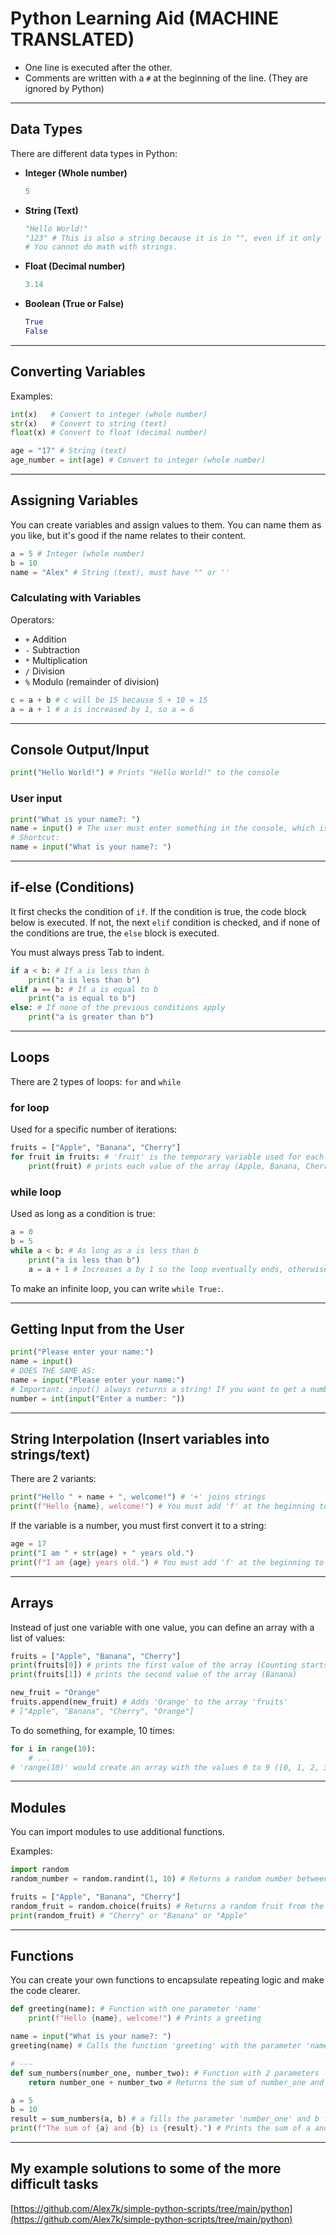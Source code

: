 # Python Learning Aid (MACHINE TRANSLATED)

- One line is executed after the other.
- Comments are written with a `#` at the beginning of the line. (They are ignored by Python)

---

## Data Types

There are different data types in Python:

- **Integer (Whole number)**

    ```python
    5
    ```

- **String (Text)**

    ```python
    "Hello World!"
    "123" # This is also a string because it is in "", even if it only contains numbers
    # You cannot do math with strings.
    ```

- **Float (Decimal number)**

    ```python
    3.14
    ```

- **Boolean (True or False)**

    ```python
    True
    False
    ```

---

## Converting Variables

Examples:

```python
int(x)   # Convert to integer (whole number)
str(x)   # Convert to string (text)
float(x) # Convert to float (decimal number)

age = "17" # String (text)
age_number = int(age) # Convert to integer (whole number)
```

---

## Assigning Variables

You can create variables and assign values to them. You can name them as you like, but it's good if the name relates to their content.

```python
a = 5 # Integer (whole number)
b = 10
name = "Alex" # String (text), must have "" or ''
```

### Calculating with Variables

Operators:

- `+`  Addition
- `-`  Subtraction
- `*`  Multiplication
- `/`  Division
- `%`  Modulo (remainder of division)

```python
c = a + b # c will be 15 because 5 + 10 = 15
a = a + 1 # a is increased by 1, so a = 6
```

---

## Console Output/Input

```python
print("Hello World!") # Prints "Hello World!" to the console
```

### User input

```python
print("What is your name?: ")
name = input() # The user must enter something in the console, which is then stored in the variable 'name'
# Shortcut:
name = input("What is your name?: ")
```

---

## if-else (Conditions)

It first checks the condition of `if`. If the condition is true, the code block below is executed. If not, the next `elif` condition is checked, and if none of the conditions are true, the `else` block is executed.

You must always press Tab to indent.

```python
if a < b: # If a is less than b
    print("a is less than b")
elif a == b: # If a is equal to b
    print("a is equal to b")
else: # If none of the previous conditions apply
    print("a is greater than b")
```

---

## Loops

There are 2 types of loops: `for` and `while`

### for loop

Used for a specific number of iterations:

```python
fruits = ["Apple", "Banana", "Cherry"]
for fruit in fruits: # 'fruit' is the temporary variable used for each element in the array 'fruits'
    print(fruit) # prints each value of the array (Apple, Banana, Cherry)
```

### while loop

Used as long as a condition is true:

```python
a = 0
b = 5
while a < b: # As long as a is less than b
    print("a is less than b")
    a = a + 1 # Increases a by 1 so the loop eventually ends, otherwise it would be an infinite loop
```

To make an infinite loop, you can write `while True:`.

---

## Getting Input from the User

```python
print("Please enter your name:")
name = input()
# DOES THE SAME AS:
name = input("Please enter your name:")
# Important: input() always returns a string! If you want to get a number (integer), do e.g.:
number = int(input("Enter a number: "))
```

---

## String Interpolation (Insert variables into strings/text)

There are 2 variants:

```python
print("Hello " + name + ", welcome!") # '+' joins strings
print(f"Hello {name}, welcome!") # You must add 'f' at the beginning to insert variables with {}
```

If the variable is a number, you must first convert it to a string:

```python
age = 17
print("I am " + str(age) + " years old.")
print(f"I am {age} years old.") # You must add 'f' at the beginning to insert variables with {}
```

---

## Arrays

Instead of just one variable with one value, you can define an array with a list of values:

```python
fruits = ["Apple", "Banana", "Cherry"]
print(fruits[0]) # prints the first value of the array (Counting starts at 0) (Apple)
print(fruits[1]) # prints the second value of the array (Banana)

new_fruit = "Orange"
fruits.append(new_fruit) # Adds 'Orange' to the array 'fruits'
# ["Apple", "Banana", "Cherry", "Orange"]
```

To do something, for example, 10 times:

```python
for i in range(10):
    # ...
# 'range(10)' would create an array with the values 0 to 9 ([0, 1, 2, 3, 4, 5, 6, 7, 8, 9]).
```

---

## Modules

You can import modules to use additional functions.

Examples:

```python
import random
random_number = random.randint(1, 10) # Returns a random number between 1 and 10

fruits = ["Apple", "Banana", "Cherry"]
random_fruit = random.choice(fruits) # Returns a random fruit from the array 'fruits'
print(random_fruit) # "Cherry" or "Banana" or "Apple"
```

---

## Functions

You can create your own functions to encapsulate repeating logic and make the code clearer.

```python
def greeting(name): # Function with one parameter 'name'
    print(f"Hello {name}, welcome!") # Prints a greeting

name = input("What is your name?: ")
greeting(name) # Calls the function 'greeting' with the parameter 'name'

# ---
def sum_numbers(number_one, number_two): # Function with 2 parameters 'number_one' and 'number_two'
    return number_one + number_two # Returns the sum of number_one and number_two

a = 5
b = 10
result = sum_numbers(a, b) # a fills the parameter 'number_one' and b fills the parameter 'number_two'
print(f"The sum of {a} and {b} is {result}.") # Prints the sum of a and b
```

---

## My example solutions to some of the more difficult tasks

[https://github.com/Alex7k/simple-python-scripts/tree/main/python](https://github.com/Alex7k/simple-python-scripts/tree/main/python)
